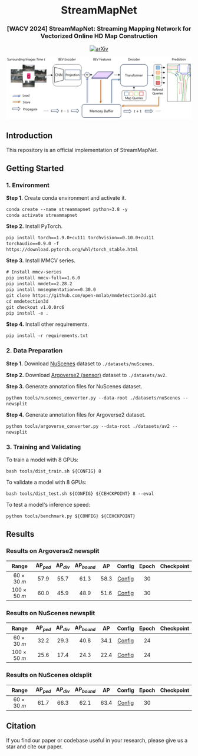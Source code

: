 <div align="center">
  <h1>StreamMapNet</h1>
  
  <h3>[WACV 2024] StreamMapNet: Streaming Mapping Network for Vectorized Online HD Map Construction </h3>
  
  [![arXiv](https://img.shields.io/badge/arXiv-Paper-<COLOR>.svg)](https://arxiv.org/abs/2308.12570)
  
  <img src="./resources/pipeline_newnew.png" width="950px">
</div>

## Introduction
This repository is an official implementation of StreamMapNet.

## Getting Started
### 1. Environment
**Step 1.** Create conda environment and activate it.

```
conda create --name streammapnet python=3.8 -y
conda activate streammapnet
```

**Step 2.** Install PyTorch.

```
pip install torch==1.9.0+cu111 torchvision==0.10.0+cu111 torchaudio==0.9.0 -f https://download.pytorch.org/whl/torch_stable.html
```

**Step 3.** Install MMCV series.

```
# Install mmcv-series
pip install mmcv-full==1.6.0
pip install mmdet==2.28.2
pip install mmsegmentation==0.30.0
git clone https://github.com/open-mmlab/mmdetection3d.git
cd mmdetection3d
git checkout v1.0.0rc6 
pip install -e .
```

**Step 4.** Install other requirements.

```
pip install -r requirements.txt
```

### 2. Data Preparation
**Step 1.** Download [NuScenes](https://www.nuscenes.org/download) dataset to `./datasets/nuScenes`.

**Step 2.** Download [Argoverse2 (sensor)](https://argoverse.github.io/user-guide/getting_started.html#download-the-datasets) dataset to `./datasets/av2`.

**Step 3.** Generate annotation files for NuScenes dataset.

```
python tools/nuscenes_converter.py --data-root ./datasets/nuScenes --newsplit
```

**Step 4.** Generate annotation files for Argoverse2 dataset.

```
python tools/argoverse_converter.py --data-root ./datasets/av2 --newsplit
```

### 3. Training and Validating
To train a model with 8 GPUs:

```
bash tools/dist_train.sh ${CONFIG} 8
```

To validate a model with 8 GPUs:

```
bash tools/dist_test.sh ${CONFIG} ${CEHCKPOINT} 8 --eval
```

To test a model's inference speed:

```
python tools/benchmark.py ${CONFIG} ${CEHCKPOINT}
```

## Results

### Results on Argoverse2 newsplit
| Range | $\mathrm{AP}_{ped}$ | $\mathrm{AP}_{div}$| $\mathrm{AP}_{bound}$ | $\mathrm{AP}$ | Config | Epoch | Checkpoint |
| :---: |   :---:  |  :---:  | :---:   |:---:|:---: |:---:  | :---:   |
| $60\times 30\ m$ | 57.9 | 55.7| 61.3| 58.3| [Config](./plugin/configs/av2_newsplit_608_60x30_30e.py) | 30 | |
| $100\times 50\ m$ |60.0 | 45.9 | 48.9 | 51.6 | [Config](./plugin/configs/av2_newsplit_608_100x0_30e.py5) |30 ||

### Results on NuScenes newsplit
| Range | $\mathrm{AP}_{ped}$ | $\mathrm{AP}_{div}$| $\mathrm{AP}_{bound}$ | $\mathrm{AP}$ | Config | Epoch | Checkpoint |
| :---: |   :---:  |  :---:  | :---:      |:---:|:---: |:---:   | :---:      |
| $60\times 30\ m$ | 32.2 | 29.3 | 40.8 | 34.1 | [Config](./plugin/configs/nusc_newsplit_480_60x30_24e.py) | 24||
| $100\times 50\ m$ | 25.6 | 17.4 | 24.3 | 22.4 | [Config](./plugin/configs/nusc_newsplit_480_100x50_24e.py)| 24 ||

### Results on NuScenes oldsplit
| Range | $\mathrm{AP}_{ped}$ | $\mathrm{AP}_{div}$| $\mathrm{AP}_{bound}$ | $\mathrm{AP}$ | Config | Epoch | Checkpoint |
| :---: |   :---:  |  :---:  | :---:      |:---:|:---:|:---:   | :---:      |
| $60\times 30\ m$ | 61.7| 66.3 | 62.1 | 63.4 | [Config](./plugin/configs/nusc_baseline_480_60x30_30e.py) | 30||

## Citation
If you find our paper or codebase useful in your research, please give us a star and cite our paper.
